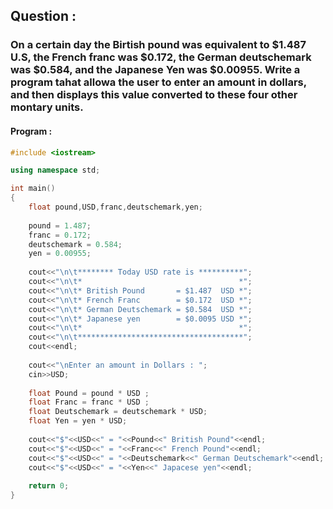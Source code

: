 ## Question :

### On a certain day the Birtish pound was equivalent to $1.487 U.S, the French franc was $0.172, the German deutschemark was $0.584, and the Japanese Yen was $0.00955. Write a program tahat allowa the user to enter an amount in dollars, and then displays this value converted to these four other montary units.

#### Program :

```C++
#include <iostream>

using namespace std;

int main()
{
	float pound,USD,franc,deutschemark,yen;
	
	pound = 1.487;
	franc = 0.172;
	deutschemark = 0.584;
	yen = 0.00955;
	
	cout<<"\n\t******** Today USD rate is **********";
	cout<<"\n\t*                                   *";
	cout<<"\n\t* British Pound       = $1.487  USD *";
	cout<<"\n\t* French Franc        = $0.172  USD *";
	cout<<"\n\t* German Deutschemark = $0.584  USD *";
	cout<<"\n\t* Japanese yen        = $0.0095 USD *";
	cout<<"\n\t*                                   *";
	cout<<"\n\t*************************************";
	cout<<endl;
	
	cout<<"\nEnter an amount in Dollars : ";
	cin>>USD;
	
	float Pound = pound * USD ;
	float Franc = franc * USD ;
	float Deutschemark = deutschemark * USD;
	float Yen = yen * USD;
	
	cout<<"$"<<USD<<" = "<<Pound<<" British Pound"<<endl;
	cout<<"$"<<USD<<" = "<<Franc<<" French Pound"<<endl;
	cout<<"$"<<USD<<" = "<<Deutschemark<<" German Deutschemark"<<endl;
	cout<<"$"<<USD<<" = "<<Yen<<" Japacese yen"<<endl;
	
	return 0;
}
```
